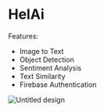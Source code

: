 # HelAi

Features:
+ Image to Text
+ Object Detection
+ Sentiment Analysis
+ Text Similarity
+ Firebase Authentication

![Untitled design](https://github.com/Dr-Groot/HelAi/assets/63160825/9551e916-0545-46fc-aa9b-1ad7aa97f413)
